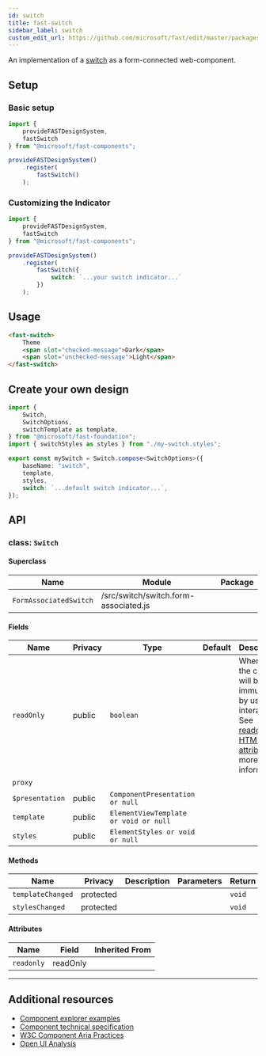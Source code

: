 ```yaml
---
id: switch
title: fast-switch
sidebar_label: switch
custom_edit_url: https://github.com/microsoft/fast/edit/master/packages/web-components/fast-foundation/src/switch/README.md
---
```


An implementation of a [switch](https://w3c.github.io/aria/#switch) as a form-connected web-component.

## Setup

### Basic setup

```ts
import {
    provideFASTDesignSystem,
    fastSwitch
} from "@microsoft/fast-components";

provideFASTDesignSystem()
    .register(
        fastSwitch()
    );
```

### Customizing the Indicator

```ts
import {
    provideFASTDesignSystem,
    fastSwitch
} from "@microsoft/fast-components";

provideFASTDesignSystem()
    .register(
        fastSwitch({
            switch: `...your switch indicator...`
        })
    );
```

## Usage

```html live
<fast-switch>
    Theme
    <span slot="checked-message">Dark</span>
    <span slot="unchecked-message">Light</span>
</fast-switch>
```

## Create your own design

```ts
import {
    Switch,
    SwitchOptions,
    switchTemplate as template,
} from "@microsoft/fast-foundation";
import { switchStyles as styles } from "./my-switch.styles";

export const mySwitch = Switch.compose<SwitchOptions>({
    baseName: "switch",
    template,
    styles,
    switch: `...default switch indicator...`,
});
```

## API



### class: `Switch`

#### Superclass

| Name                   | Module                                | Package |
| ---------------------- | ------------------------------------- | ------- |
| `FormAssociatedSwitch` | /src/switch/switch.form-associated.js |         |

#### Fields

| Name            | Privacy | Type                                  | Default | Description                                                                                                                                                                                 | Inherited From       |
| --------------- | ------- | ------------------------------------- | ------- | ------------------------------------------------------------------------------------------------------------------------------------------------------------------------------------------- | -------------------- |
| `readOnly`      | public  | `boolean`                             |         | When true, the control will be immutable by user interaction. See [readonly HTML attribute](https://developer.mozilla.org/en-US/docs/Web/HTML/Attributes/readonly) for more information. |                      |
| `proxy`         |         |                                       |         |                                                                                                                                                                                             | FormAssociatedSwitch |
| `$presentation` | public  | `ComponentPresentation or null`       |         |                                                                                                                                                                                             | FoundationElement    |
| `template`      | public  | `ElementViewTemplate or void or null` |         |                                                                                                                                                                                             | FoundationElement    |
| `styles`        | public  | `ElementStyles or void or null`       |         |                                                                                                                                                                                             | FoundationElement    |

#### Methods

| Name              | Privacy   | Description | Parameters | Return | Inherited From    |
| ----------------- | --------- | ----------- | ---------- | ------ | ----------------- |
| `templateChanged` | protected |             |            | `void` | FoundationElement |
| `stylesChanged`   | protected |             |            | `void` | FoundationElement |

#### Attributes

| Name       | Field    | Inherited From |
| ---------- | -------- | -------------- |
| `readonly` | readOnly |                |

<hr/>


## Additional resources

* [Component explorer examples](https://explore.fast.design/components/fast-switch)
* [Component technical specification](https://github.com/microsoft/fast/blob/master/packages/web-components/fast-foundation/src/switch/switch.spec.md)
* [W3C Component Aria Practices](https://www.w3.org/TR/wai-aria/#switch)
* [Open UI Analysis](https://open-ui.org/components/switch)